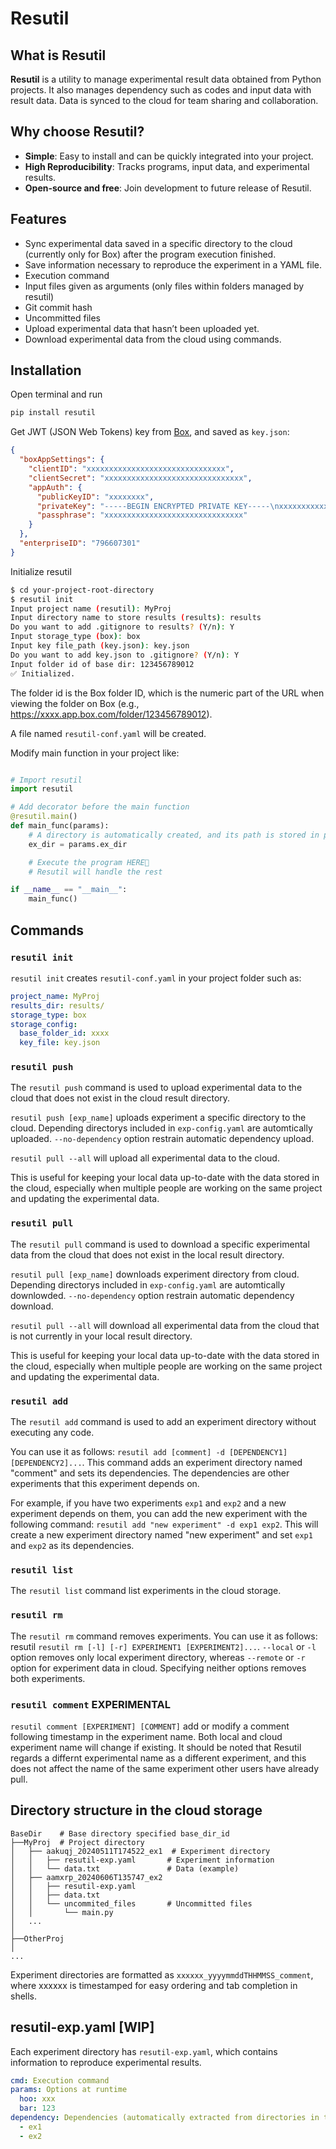 # Resutil

## What is Resutil

**Resutil** is a utility to manage experimental result data obtained from Python projects. It also manages dependency such as codes and input data with result data. Data is synced to the cloud for team sharing and collaboration.

## Why choose Resutil?

- **Simple**: Easy to install and can be quickly integrated into your project.  
- **High Reproducibility**: Tracks programs, input data, and experimental results.
- **Open-source and free**: Join development to future release of Resutil.


## Features

- Sync experimental data saved in a specific directory to the cloud (currently only for Box) after the program execution finished.
- Save information necessary to reproduce the experiment in a YAML file.
- Execution command
- Input files given as arguments (only files within folders managed by resutil)
- Git commit hash
- Uncommitted files
- Upload experimental data that hasn’t been uploaded yet.
- Download experimental data from the cloud using commands.

## Installation

Open terminal and run

```bash
pip install resutil
```

Get JWT (JSON Web Tokens) key from [Box](https://developer.box.com/guides/authentication/jwt/), and saved as `key.json`:

```JSON
{
  "boxAppSettings": {
    "clientID": "xxxxxxxxxxxxxxxxxxxxxxxxxxxxxxx",
    "clientSecret": "xxxxxxxxxxxxxxxxxxxxxxxxxxxxxxx",
    "appAuth": {
      "publicKeyID": "xxxxxxxx",
      "privateKey": "-----BEGIN ENCRYPTED PRIVATE KEY-----\nxxxxxxxxxxxxxxxxxxxxxxxxxxxxxxx\n-----END ENCRYPTED PRIVATE KEY-----\n",
      "passphrase": "xxxxxxxxxxxxxxxxxxxxxxxxxxxxxxx"
    }
  },
  "enterpriseID": "796607301"
}
```

Initialize resutil

```bash
$ cd your-project-root-directory
$ resutil init
Input project name (resutil): MyProj
Input directory name to store results (results): results
Do you want to add .gitignore to results? (Y/n): Y
Input storage_type (box): box
Input key file_path (key.json): key.json
Do you want to add key.json to .gitignore? (Y/n): Y
Input folder id of base dir: 123456789012
✅ Initialized.
```

The folder id is the Box folder ID, which is the numeric part of the URL when viewing the folder on Box (e.g., https://xxxx.app.box.com/folder/123456789012).

A file named `resutil-conf.yaml` will be created.

Modify main function in your project like:

```python

# Import resutil
import resutil

# Add decorator before the main function
@resutil.main()
def main_func(params):
    # A directory is automatically created, and its path is stored in params.ex_dir
    ex_dir = params.ex_dir 

    # Execute the program HERE🚀
    # Resutil will handle the rest

if __name__ == "__main__":
    main_func()
```

## Commands

### `resutil init`

`resutil init` creates `resutil-conf.yaml` in your project folder such as:

```yaml
project_name: MyProj
results_dir: results/
storage_type: box
storage_config:
  base_folder_id: xxxx
  key_file: key.json
```

### `resutil push`

The `resutil push` command is used to upload experimental data to the cloud that does not exist in the cloud result directory.

`resutil push [exp_name]` uploads experiment a specific directory to the cloud. Depending directorys included in `exp-config.yaml` are automtically uploaded. `--no-dependency` option restrain automatic dependency upload.

`resutil pull --all` will upload all experimental data to the cloud.

This is useful for keeping your local data up-to-date with the data stored in the cloud, especially when multiple people are working on the same project and updating the experimental data.

### `resutil pull`

The `resutil pull` command is used to download a specific experimental data from the cloud that does not exist in the local result directory.

`resutil pull [exp_name]` downloads experiment directory from cloud. Depending directorys included in `exp-config.yaml` are automtically downlowded. `--no-dependency` option restrain automatic dependency download.

`resutil pull --all` will download all experimental data from the cloud that is not currently in your local result directory.

This is useful for keeping your local data up-to-date with the data stored in the cloud, especially when multiple people are working on the same project and updating the experimental data.

### `resutil add`

The `resutil add` command is used to add an experiment directory without executing any code.

You can use it as follows: `resutil add [comment] -d [DEPENDENCY1] [DEPENDENCY2]...`. This command adds an experiment directory named "comment" and sets its dependencies. The dependencies are other experiments that this experiment depends on.

For example, if you have two experiments `exp1` and `exp2` and a new experiment depends on them, you can add the new experiment with the following command: `resutil add "new experiment" -d exp1 exp2`. This will create a new experiment directory named "new experiment" and set `exp1` and `exp2` as its dependencies.

### `resutil list`

The `resutil list` command list experiments in the cloud storage.

### `resutil rm`

The `resutil rm` command removes experiments. You can use it as follows: resutil `resutil rm [-l] [-r] EXPERIMENT1 [EXPERIMENT2]...`.  `--local` or `-l` option removes only local experiment directory, whereas `--remote` or `-r` option for experiment data in cloud. Specifying neither options removes both experiments.

### `resutil comment` **EXPERIMENTAL**

`resutil comment [EXPERIMENT] [COMMENT]` add or modify a comment following timestamp in the experiment name. Both local and cloud experiment name will change if existing. It should be noted that Resutil regards a differnt experimental name as a different experiment, and this does not affect the name of the same experiment other users have already pull.

## Directory structure in the cloud storage

```plain text
BaseDir    # Base directory specified base_dir_id
├──MyProj  # Project directory
│   ├── aakuqj_20240511T174522_ex1  # Experiment directory
│   │   ├── resutil-exp.yaml       # Experiment information
│   │   └── data.txt               # Data (example)
│   ├── aamxrp_20240606T135747_ex2
│   │   ├── resutil-exp.yaml
│   │   ├── data.txt
│   │   └── uncommited_files       # Uncommitted files
│   │       └── main.py
│   ...
│   
├──OtherProj
│
...
```

Experiment directories are formatted as `xxxxxx_yyyymmddTHHMMSS_comment`, where xxxxxx is timestamped for easy ordering and tab completion in shells.

## resutil-exp.yaml [WIP]

Each experiment directory has `resutil-exp.yaml`, which contains information to reproduce experimental results.

``` yaml
cmd: Execution command
params: Options at runtime
  hoo: xxx
  bar: 123
dependency: Dependencies (automatically extracted from directories in the command)
  - ex1
  - ex2
```
